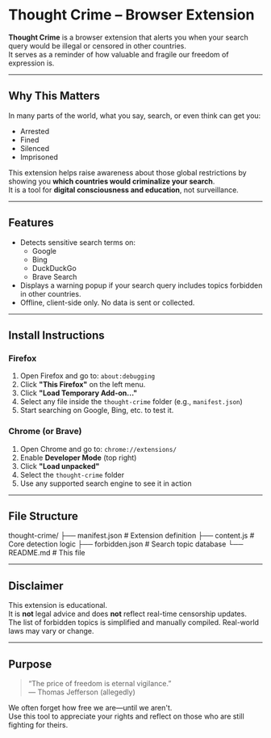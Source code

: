 # Thought Crime – Browser Extension

**Thought Crime** is a browser extension that alerts you when your search query would be illegal or censored in other countries.  
It serves as a reminder of how valuable and fragile our freedom of expression is.

---

## Why This Matters

In many parts of the world, what you say, search, or even think can get you:
- Arrested
- Fined
- Silenced
- Imprisoned

This extension helps raise awareness about those global restrictions by showing you **which countries would criminalize your search**.  
It is a tool for **digital consciousness and education**, not surveillance.

---

## Features

- Detects sensitive search terms on:
  - Google
  - Bing
  - DuckDuckGo
  - Brave Search
- Displays a warning popup if your search query includes topics forbidden in other countries.
- Offline, client-side only. No data is sent or collected.

---

## Install Instructions

### Firefox

1. Open Firefox and go to: `about:debugging`
2. Click **"This Firefox"** on the left menu.
3. Click **"Load Temporary Add-on..."**
4. Select any file inside the `thought-crime` folder (e.g., `manifest.json`)
5. Start searching on Google, Bing, etc. to test it.

### Chrome (or Brave)

1. Open Chrome and go to: `chrome://extensions/`
2. Enable **Developer Mode** (top right)
3. Click **"Load unpacked"**
4. Select the `thought-crime` folder
5. Use any supported search engine to see it in action

---

## File Structure

thought-crime/
├── manifest.json # Extension definition
├── content.js # Core detection logic
├── forbidden.json # Search topic database
└── README.md # This file

---

## Disclaimer

This extension is educational.  
It is **not** legal advice and does **not** reflect real-time censorship updates.  
The list of forbidden topics is simplified and manually compiled. Real-world laws may vary or change.

---

## Purpose

> “The price of freedom is eternal vigilance.”  
> — Thomas Jefferson (allegedly)

We often forget how free we are—until we aren't.  
Use this tool to appreciate your rights and reflect on those who are still fighting for theirs.
